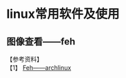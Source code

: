 # linux常用软件及使用

## 图像查看——feh
【参考资料】  
【1】 [Feh——archlinux](https://wiki.archlinux.org/index.php/Feh)

